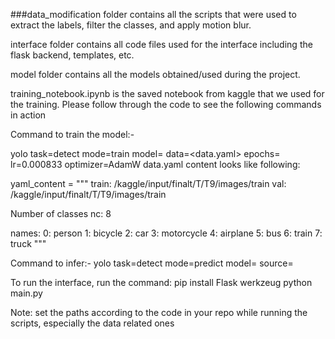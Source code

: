###data_modification folder contains all the scripts that were used to extract the labels, filter the classes, and apply motion blur.

interface folder contains all code files used for the interface including the flask backend, templates, etc.

model folder contains all the models obtained/used during the project.

training_notebook.ipynb is the saved notebook from kaggle that we used for the training. Please follow through the code to see the following commands in action

Command to train the model:-

yolo task=detect mode=train model=<model path> data=<data.yaml> epochs=<number of epochs> lr=0.000833 optimizer=AdamW
data.yaml content looks like following:

yaml_content = """
train: /kaggle/input/finalt/T/T9/images/train
val: /kaggle/input/finalt/T/T9/images/train

 Number of classes
nc: 8

names:
  0: person
  1: bicycle
  2: car
  3: motorcycle
  4: airplane
  5: bus
  6: train
  7: truck
"""


Command to infer:-
yolo task=detect mode=predict model=<model path> source=<inference data path>

To run the interface, run the command:
pip install Flask werkzeug
python main.py

Note: set the paths according to the code in your repo while running the scripts, especially the data related ones







